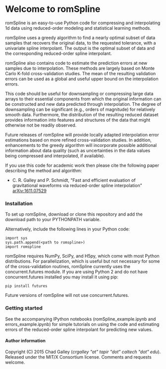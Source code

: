 # Welcome to romSpline #

romSpline is an easy-to-use Python code for compressing and interpolating 1d data using reduced-order modeling and statistical learning methods.

romSpline uses a greedy algorithm to find a nearly optimal subset of data samples that recovers the original data, to the requested tolerance, with a univariate spline interpolant. The output is the optimal subset of data and the corresponding reduced-order spline interpolant.

romSpline also contains code to estimate the prediction errors at new samples due to interpolation. These methods are largely based on Monte Carlo K-fold cross-validation studies. The mean of the resulting validation errors can be used as a global and useful upper bound on the interpolation errors.

This code should be useful for downsampling or compressing large data arrays to their essential components from which the original information can be constructed and new data predicted through interpolation. The degree of downsampling can be significant (e.g., orders of magnitude) for relatively smooth data. Furthermore, the distribution of the resulting reduced dataset provides information into features and structures of the data that might otherwise not be readily observed.

Future releases of romSpline will provide locally adapted interpolation error estimations based on more refined cross-validation studies. In addition, enhancements to the greedy algorithm will incorporate possible additional information about data quality (such as uncertainties in the data values being compressed and interpolated, if available).

If you use this code for academic work then please cite the following paper describing the method and algorithm:

* C. R. Galley and P. Schmidt, 
"Fast and efficient evaluation of gravitational waveforms via reduced-order spline interpolation" 
[arXiv:1611.07529](https://arxiv.org/abs/1611.07529)


### Installation ###

To set up romSpline, download or clone this repository and add the download path to your PYTHONPATH variable. 

Alternatively, include the following lines in your Python code:

    import sys
    sys.path.append(<path to romspline>)
    import romspline


romSpline requires NumPy, SciPy, and H5py, which come with most Python distributions. For parallelization, which is useful but not necessary for some of the cross-validation routines, romSpline currently uses the concurrent.futures module. If you are using Python 2 and do not have concurrent.futures installed you may install it using pip:

    pip install futures

Future versions of romSpline will not use concurrent.futures.


### Getting started ###

See the accompanying IPython notebooks (romSpline_example.ipynb and errors_example.ipynb) for simple tutorials on using the code and estimating
errors of the reduced-order spline interpolant for predicting new values. 

#### Author information ####
Copyright (C) 2015 Chad Galley (*crgalley "at" tapir "dot" caltech "dot" edu*). 
Released under the MIT/X Consortium license.
Comments and requests welcome.